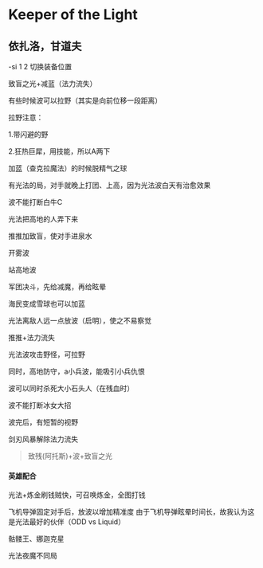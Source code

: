 # Keeper of the Light

## 依扎洛，甘道夫



-si 1 2 切换装备位置

致盲之光+减蓝（法力流失）

有些时候波可以拉野（其实是向前位移一段距离）

拉野注意：

1.带闪避的野

2.狂热巨犀，用技能，所以A两下

加蓝（查克拉魔法）的时候脱精气之球

有光法的局，对手就晚上打团、上高，因为光法波白天有治愈效果

波不能打断白牛C

光法把高地的人弄下来

推推加致盲，使对手进泉水

开雾波

站高地波

军团决斗，先给减魔，再给眩晕

海民变成雪球也可以加蓝

光法离敌人远一点放波（启明），使之不易察觉

推推+法力流失

光法波攻击野怪，可拉野

同时，高地防守，a小兵波，能吸引小兵仇恨

波可以同时杀死大小石头人（在残血时）

波不能打断冰女大招

波完后，有短暂的视野

剑刃风暴解除法力流失

> 致残(阿托斯)+波+致盲之光

#### 英雄配合

光法+炼金刷钱贼快，可召唤炼金，全图打钱

飞机导弹固定对手后，放波以增加精准度
由于飞机导弹眩晕时间长，故我认为这是光法最好的伙伴（ODD vs Liquid）

骷髅王、娜迦克星

光法夜魔不同局




